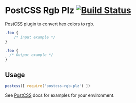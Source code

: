 # PostCSS Rgb Plz [![Build Status][ci-img]][ci]

[PostCSS] plugin to convert hex colors to rgb.

[PostCSS]: https://github.com/postcss/postcss
[ci-img]:  https://travis-ci.org/himynameisdave/postcss-rgb-plz.svg
[ci]:      https://travis-ci.org/himynameisdave/postcss-rgb-plz

```css
.foo {
    /* Input example */
}
```

```css
.foo {
  /* Output example */
}
```

## Usage

```js
postcss([ require('postcss-rgb-plz') ])
```

See [PostCSS] docs for examples for your environment.
